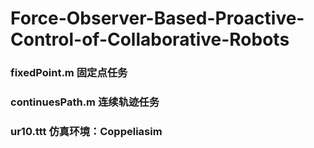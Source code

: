 # Force-Observer-Based-Proactive-Control-of-Collaborative-Robots
### fixedPoint.m 固定点任务
### continuesPath.m 连续轨迹任务
### ur10.ttt 仿真环境：Coppeliasim
